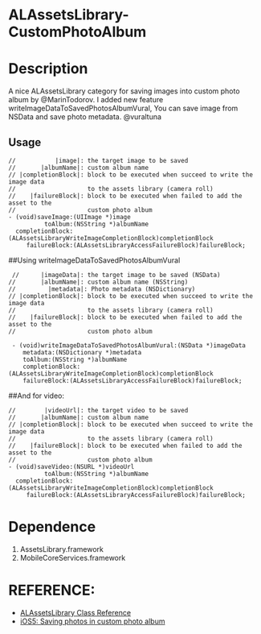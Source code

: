 ALAssetsLibrary-CustomPhotoAlbum
================================

# Description

A nice ALAssetsLibrary category for saving images into custom photo album by @MarinTodorov. I added new feature writeImageDataToSavedPhotosAlbumVural, You can save image from NSData and save photo metadata. @vuraltuna

## Usage

    //           |image|: the target image to be saved
    //       |albumName|: custom album name
    // |completionBlock|: block to be executed when succeed to write the image data
    //                    to the assets library (camera roll)
    //    |failureBlock|: block to be executed when failed to add the asset to the
    //                    custom photo album
    - (void)saveImage:(UIImage *)image
              toAlbum:(NSString *)albumName
      completionBlock:(ALAssetsLibraryWriteImageCompletionBlock)completionBlock
         failureBlock:(ALAssetsLibraryAccessFailureBlock)failureBlock;
         
         
##Using writeImageDataToSavedPhotosAlbumVural         
     
     //      |imageData|: the target image to be saved (NSData)
    //       |albumName|: custom album name (NSString)
    //		   |metadata|: Photo metadata (NSDictionary)
    // |completionBlock|: block to be executed when succeed to write the image data
    //                    to the assets library (camera roll)
    //    |failureBlock|: block to be executed when failed to add the asset to the
    //                    custom photo album
        
     - (void)writeImageDataToSavedPhotosAlbumVural:(NSData *)imageData
        metadata:(NSDictionary *)metadata
        toAlbum:(NSString *)albumName
        completionBlock:(ALAssetsLibraryWriteImageCompletionBlock)completionBlock
        failureBlock:(ALAssetsLibraryAccessFailureBlock)failureBlock;    

##And for video:

    //        |videoUrl|: the target video to be saved
    //       |albumName|: custom album name
    // |completionBlock|: block to be executed when succeed to write the image data
    //                    to the assets library (camera roll)
    //    |failureBlock|: block to be executed when failed to add the asset to the
    //                    custom photo album
    - (void)saveVideo:(NSURL *)videoUrl
              toAlbum:(NSString *)albumName
      completionBlock:(ALAssetsLibraryWriteImageCompletionBlock)completionBlock
         failureBlock:(ALAssetsLibraryAccessFailureBlock)failureBlock;

# Dependence

  1. AssetsLibrary.framework
  2. MobileCoreServices.framework


# REFERENCE:

- [ALAssetsLibrary Class Reference][1]  
- [iOS5: Saving photos in custom photo album][2]

[1]: http://developer.apple.com/library/ios/#documentation/AssetsLibrary/Reference/ALAssetsLibrary_Class/Reference/Reference.html#//apple_ref/occ/instm/ALAssetsLibrary/addAssetsGroupAlbumWithName:resultBlock:failureBlock:
[2]: http://www.touch-code-magazine.com/ios5-saving-photos-in-custom-photo-album-category-for-download/

